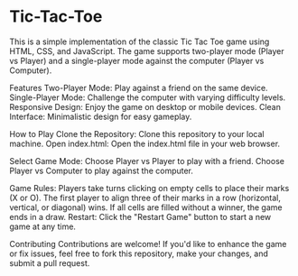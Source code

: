 # Tic-Tac-Toe

This is a simple implementation of the classic Tic Tac Toe game using HTML, CSS, and JavaScript. The game supports two-player mode (Player vs Player) and a single-player mode against the computer (Player vs Computer).

Features
Two-Player Mode: Play against a friend on the same device.
Single-Player Mode: Challenge the computer with varying difficulty levels.
Responsive Design: Enjoy the game on desktop or mobile devices.
Clean Interface: Minimalistic design for easy gameplay.

How to Play
Clone the Repository: Clone this repository to your local machine.
Open index.html: Open the index.html file in your web browser.

Select Game Mode:
Choose Player vs Player to play with a friend.
Choose Player vs Computer to play against the computer.

Game Rules:
Players take turns clicking on empty cells to place their marks (X or O).
The first player to align three of their marks in a row (horizontal, vertical, or diagonal) wins.
If all cells are filled without a winner, the game ends in a draw.
Restart: Click the "Restart Game" button to start a new game at any time.

Contributing
Contributions are welcome! If you'd like to enhance the game or fix issues, feel free to fork this repository, make your changes, and submit a pull request.
